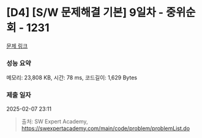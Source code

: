 # [D4] [S/W 문제해결 기본] 9일차 - 중위순회 - 1231 

[문제 링크](https://swexpertacademy.com/main/code/problem/problemDetail.do?contestProbId=AV140YnqAIECFAYD) 

### 성능 요약

메모리: 23,808 KB, 시간: 78 ms, 코드길이: 1,629 Bytes

### 제출 일자

2025-02-07 23:11



> 출처: SW Expert Academy, https://swexpertacademy.com/main/code/problem/problemList.do